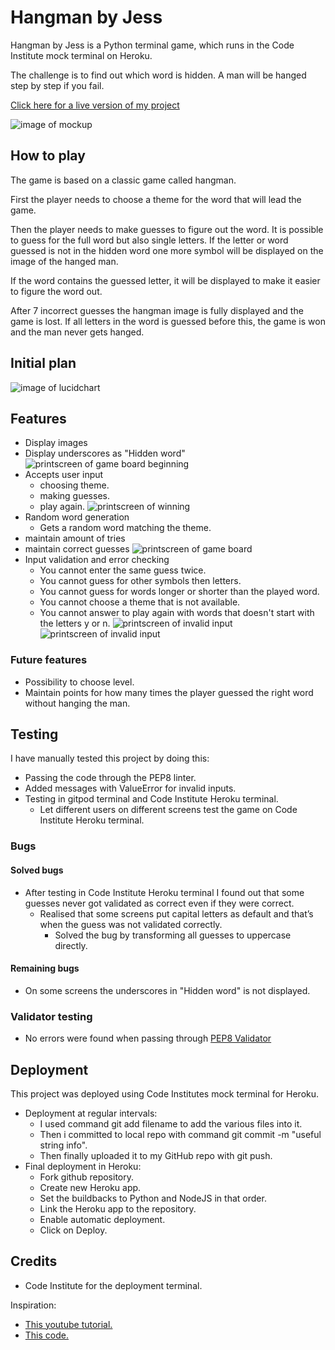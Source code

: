 # Hangman by Jess

Hangman by Jess is a Python terminal game, which runs in the Code Institute mock terminal on Heroku.

The challenge is to find out which word is hidden.
A man will be hanged step by step if you fail.

[Click here for a live version of my project](https://hangman-by-jess.herokuapp.com)

![image of mockup](/assets/images/mockup.jpg)

## How to play

The game is based on a classic game called hangman.

First the player needs to choose a theme for the word that will lead the game.

Then the player needs to make guesses to figure out the word. It is possible to guess for the full word but also single letters. If the letter or word guessed is not in the hidden word one more symbol will be displayed on the image of the hanged man. 

If the word contains the guessed letter, it will be displayed to make it easier to figure the word out.

After 7 incorrect guesses the hangman image is fully displayed and the game is lost. If all letters in the word is guessed before this, the game is won and the man never gets hanged.

## Initial plan

![image of lucidchart](/assets/images/lucidchart.jpeg)

## Features

- Display images
- Display underscores as "Hidden word"
![printscreen of game board beginning](/assets/images/beginning.jpg)
- Accepts user input
    - choosing theme.
    - making guesses.
    - play again.
![printscreen of winning](/assets/images/win.jpg)
- Random word generation
    - Gets a random word matching the theme.
- maintain amount of tries
- maintain correct guesses
![printscreen of game board](/assets/images/maintain-guess.jpg)
- Input validation and error checking
    - You cannot enter the same guess twice.
    - You cannot guess for other symbols then letters.
    - You cannot guess for words longer or shorter than the played word.
    - You cannot choose a theme that is not available.
    - You cannot answer to play again with words that doesn't start with the letters y or n.
![printscreen of invalid input](/assets/images/error.jpg)
![printscreen of invalid input](/assets/images/error-2.jpg)
### Future features

- Possibility to choose level.
- Maintain points for how many times the player guessed the right word without hanging the man.

## Testing

I have manually tested this project by doing this:
- Passing the code through the PEP8 linter.
- Added messages with ValueError for invalid inputs.
- Testing in gitpod terminal and Code Institute Heroku terminal.
    - Let different users on different screens test the game on Code Institute Heroku terminal.

### Bugs

#### Solved bugs

- After testing in Code Institute Heroku terminal I found out that some guesses never got validated as correct even if they were correct.
    - Realised that some screens put capital letters as default and that’s when the guess was not validated correctly.
        - Solved the bug by transforming all guesses to uppercase directly.

#### Remaining bugs

- On some screens the underscores in "Hidden word" is not displayed.

### Validator testing

- No errors were found when passing through [PEP8 Validator](http://www.pep8online.com/checkresult)

## Deployment

This project was deployed using Code Institutes mock terminal for Heroku.

- Deployment at regular intervals:
    - I used command git add filename to add the various files into it.
    - Then i committed to local repo with command git commit -m "useful string info".
    - Then finally uploaded it to my GitHub repo with git push.
- Final deployment in Heroku:
    - Fork github repository.
    - Create new Heroku app.
    - Set the buildbacks to Python and NodeJS in that order.
    - Link the Heroku app to the repository.
    - Enable automatic deployment.
    - Click on Deploy.

## Credits

- Code Institute for the deployment terminal.

Inspiration:
- [This youtube tutorial.](https://www.youtube.com/watch?v=m4nEnsavl6w)
- [This code.](https://inventwithpython.com/invent4thed/chapter8.html)